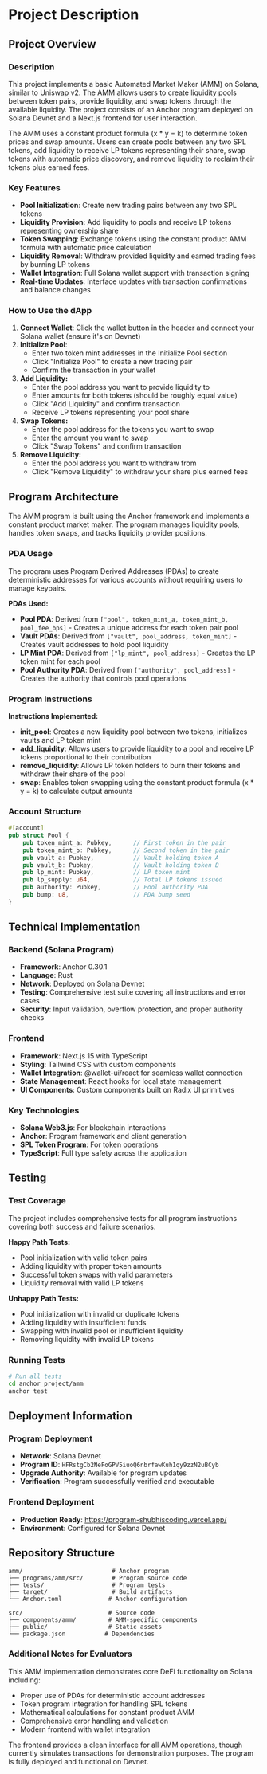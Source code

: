 # Project Description
## Project Overview

### Description
This project implements a basic Automated Market Maker (AMM) on Solana, similar to Uniswap v2. The AMM allows users to create liquidity pools between token pairs, provide liquidity, and swap tokens through the available liquidity. The project consists of an Anchor program deployed on Solana Devnet and a Next.js frontend for user interaction.

The AMM uses a constant product formula (x * y = k) to determine token prices and swap amounts. Users can create pools between any two SPL tokens, add liquidity to receive LP tokens representing their share, swap tokens with automatic price discovery, and remove liquidity to reclaim their tokens plus earned fees.

### Key Features

- **Pool Initialization**: Create new trading pairs between any two SPL tokens
- **Liquidity Provision**: Add liquidity to pools and receive LP tokens representing ownership share
- **Token Swapping**: Exchange tokens using the constant product AMM formula with automatic price calculation
- **Liquidity Removal**: Withdraw provided liquidity and earned trading fees by burning LP tokens
- **Wallet Integration**: Full Solana wallet support with transaction signing
- **Real-time Updates**: Interface updates with transaction confirmations and balance changes

### How to Use the dApp

1. **Connect Wallet**: Click the wallet button in the header and connect your Solana wallet (ensure it's on Devnet)
2. **Initialize Pool**: 
   - Enter two token mint addresses in the Initialize Pool section
   - Click "Initialize Pool" to create a new trading pair
   - Confirm the transaction in your wallet
3. **Add Liquidity:**
   - Enter the pool address you want to provide liquidity to
   - Enter amounts for both tokens (should be roughly equal value)
   - Click "Add Liquidity" and confirm transaction
   - Receive LP tokens representing your pool share
4. **Swap Tokens:**
   - Enter the pool address for the tokens you want to swap
   - Enter the amount you want to swap
   - Click "Swap Tokens" and confirm transaction
5. **Remove Liquidity:**
   - Enter the pool address you want to withdraw from
   - Click "Remove Liquidity" to withdraw your share plus earned fees

## Program Architecture

The AMM program is built using the Anchor framework and implements a constant product market maker. The program manages liquidity pools, handles token swaps, and tracks liquidity provider positions.

### PDA Usage

The program uses Program Derived Addresses (PDAs) to create deterministic addresses for various accounts without requiring users to manage keypairs.

**PDAs Used:**
- **Pool PDA**: Derived from `["pool", token_mint_a, token_mint_b, pool_fee_bps]` - Creates a unique address for each token pair pool
- **Vault PDAs**: Derived from `["vault", pool_address, token_mint]` - Creates vault addresses to hold pool liquidity
- **LP Mint PDA**: Derived from `["lp_mint", pool_address]` - Creates the LP token mint for each pool
- **Pool Authority PDA**: Derived from `["authority", pool_address]` - Creates the authority that controls pool operations

### Program Instructions

**Instructions Implemented:**
- **init_pool**: Creates a new liquidity pool between two tokens, initializes vaults and LP token mint
- **add_liquidity**: Allows users to provide liquidity to a pool and receive LP tokens proportional to their contribution
- **remove_liquidity**: Allows LP token holders to burn their tokens and withdraw their share of the pool
- **swap**: Enables token swapping using the constant product formula (x * y = k) to calculate output amounts

### Account Structure

```rust
#[account]
pub struct Pool {
    pub token_mint_a: Pubkey,      // First token in the pair
    pub token_mint_b: Pubkey,      // Second token in the pair  
    pub vault_a: Pubkey,           // Vault holding token A
    pub vault_b: Pubkey,           // Vault holding token B
    pub lp_mint: Pubkey,           // LP token mint
    pub lp_supply: u64,            // Total LP tokens issued
    pub authority: Pubkey,         // Pool authority PDA
    pub bump: u8,                  // PDA bump seed
}
```

## Technical Implementation

### Backend (Solana Program)
- **Framework**: Anchor 0.30.1
- **Language**: Rust
- **Network**: Deployed on Solana Devnet
- **Testing**: Comprehensive test suite covering all instructions and error cases
- **Security**: Input validation, overflow protection, and proper authority checks

### Frontend
- **Framework**: Next.js 15 with TypeScript
- **Styling**: Tailwind CSS with custom components
- **Wallet Integration**: @wallet-ui/react for seamless wallet connection
- **State Management**: React hooks for local state management
- **UI Components**: Custom components built on Radix UI primitives

### Key Technologies
- **Solana Web3.js**: For blockchain interactions
- **Anchor**: Program framework and client generation
- **SPL Token Program**: For token operations
- **TypeScript**: Full type safety across the application

## Testing

### Test Coverage
The project includes comprehensive tests for all program instructions covering both success and failure scenarios.

**Happy Path Tests:**
- Pool initialization with valid token pairs
- Adding liquidity with proper token amounts
- Successful token swaps with valid parameters
- Liquidity removal with valid LP tokens

**Unhappy Path Tests:**
- Pool initialization with invalid or duplicate tokens
- Adding liquidity with insufficient funds
- Swapping with invalid pool or insufficient liquidity
- Removing liquidity with invalid LP tokens

### Running Tests
```bash
# Run all tests
cd anchor_project/amm
anchor test
```

## Deployment Information

### Program Deployment
- **Network**: Solana Devnet
- **Program ID**: `HFRstgCb2NeFoGPV5iuoQ6nbrfawKuh1qy9zzN2uBCyb`
- **Upgrade Authority**: Available for program updates
- **Verification**: Program successfully verified and executable

### Frontend Deployment
- **Production Ready**: https://program-shubhiscoding.vercel.app/
- **Environment**: Configured for Solana Devnet

## Repository Structure

```
amm/                         # Anchor program
├── programs/amm/src/        # Program source code
├── tests/                   # Program tests
├── target/                  # Build artifacts
└── Anchor.toml             # Anchor configuration

src/                        # Source code
├── components/amm/         # AMM-specific components
├── public/                 # Static assets
└── package.json           # Dependencies
```

### Additional Notes for Evaluators

This AMM implementation demonstrates core DeFi functionality on Solana including:
- Proper use of PDAs for deterministic account addresses
- Token program integration for handling SPL tokens
- Mathematical calculations for constant product AMM
- Comprehensive error handling and validation
- Modern frontend with wallet integration

The frontend provides a clean interface for all AMM operations, though currently simulates transactions for demonstration purposes. The program is fully deployed and functional on Devnet.

